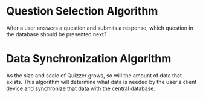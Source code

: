 
# Question Selection Algorithm
After a user answers a question and submits a response, which question in the database should be presented next?

# Data Synchronization Algorithm
As the size and scale of Quizzer grows, so will the amount of data that exists. This algorithm will determine what data is needed by the user's client device and synchronize that data with the central database.